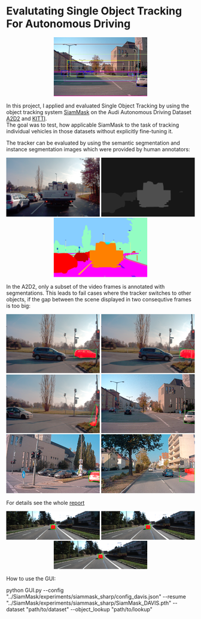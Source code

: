 # Evalutating Single Object Tracking For Autonomous Driving

<p align="center">
<img src="images/boxes.png" width="250" />
</p>

In this project, I applied and evaluated Single Object Tracking by using the object tracking system [SiamMask](https://github.com/foolwood/SiamMask) on the Audi Autonomous Driving Dataset [A2D2](https://www.a2d2.audi/a2d2/en.html) and [KITTI](http://www.cvlibs.net/datasets/kitti/).  
The goal was to test, how applicable SiamMask to the task of tracking individual vehicles in those datasets without explicitly fine-tuning it.

The tracker can be evaluated by using the semantic segmentation and instance segmentation images which were provided by human annotators: 

<p align="center">
<img src="images/20181107133258_camera_frontcenter_000000250.png" width="250" /> <img src="images/20181107133258_instance_frontcenter_000000250.png" width="250" /> <img src="images/20181107133258_label_frontcenter_000000250.png" width="250" />
</p>

In the A2D2, only a subset of the video frames is annotated with segmentations.
This leads to fail cases where the tracker switches to other objects, if the gap between the scene displayed in two consequtive frames is too big:  

<p align="center">
<img src="images/tracker_jumps.png" width="250" /> <img src="images/tracker_jumps2.png" width="250" /> <img src="images/tracker_jumps3.png" width="250" />
<img src="images/mf2.png" width="250" /> <img src="images/mf3.png" width="250" /> <img src="images/mf4.png" width="250" />
</p>

For details see the whole [report](Kiegeland_Project_Report.pdf)

<p align="center">
<img src="images/8.png" width="250" /> <img src="images/9.png" width="250" /> <img src="images/10.png" width="250" />
</p>

How to use the GUI: 

python GUI.py --config "../SiamMask/experiments/siammask_sharp/config_davis.json" --resume "../SiamMask/experiments/siammask_sharp/SiamMask_DAVIS.pth" --dataset "path/to/dataset" --object_lookup "path/to/lookup"
